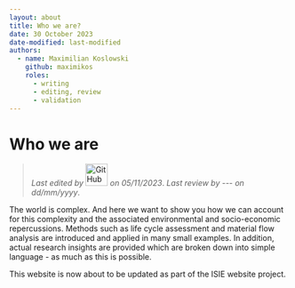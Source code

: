 ```yaml
---
layout: about
title: Who we are?
date: 30 October 2023
date-modified: last-modified
authors:
  - name: Maximilian Koslowski
    github: maximikos
    roles:
      - writing
      - editing, review
      - validation
---
```


# Who we are

> *Last edited by* <a href=”https://github.com/maximikos“><img class="image-round" src="https://github.com/maximikos.png" alt="GitHub user" title="Max Koslowski" width="40"/></a> *on 05/11/2023*. 
*Last review by* --- *on dd/mm/yyyy*.

The world is complex. And here we want to show you how we can account for this complexity and the associated environmental and socio-economic repercussions. Methods such as life cycle assessment and material flow analysis are introduced and applied in many small examples. In addition, actual research insights are provided which are broken down into simple language - as much as this is possible.

This website is now about to be updated as part of the ISIE website project.

<script src="https://utteranc.es/client.js"
        repo="maximikos/iep-advanced"
        issue-term="pathname"
        label="🔮"
        theme="github-light"
        crossorigin="anonymous"
        async>
</script>